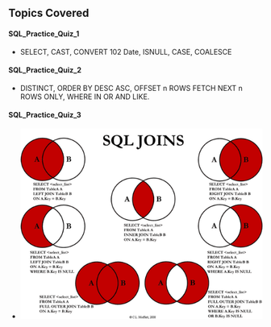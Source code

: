 <!-- Revision Section Starts -->
## Topics Covered
#### SQL_Practice_Quiz_1
* SELECT, CAST, CONVERT 102 Date, ISNULL, CASE, COALESCE

#### SQL_Practice_Quiz_2
* DISTINCT, ORDER BY DESC ASC, OFFSET n ROWS FETCH NEXT n ROWS ONLY, WHERE IN OR AND LIKE.

#### SQL_Practice_Quiz_3
* ![alt text](https://raw.githubusercontent.com/mommafish/BCG_Rise/main/2__SQL_Library/Screenshot%20Notes/JOINS%20Functions.png)
<!-- Revision Section Ends -->